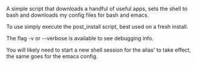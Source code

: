 A simple script that downloads a handful of useful apps, sets the shell to bash and downloads my config files for bash and emacs.

To use simply execute the post_install script, best used on a fresh install.

The flag -v or --verbose is available to see debugging info.

You will likely need to start a new shell session for the alias' to take effect, the same goes for the emacs config. 
